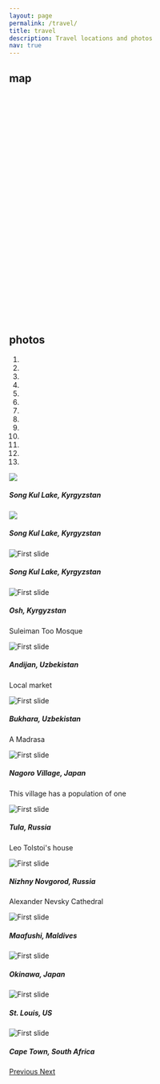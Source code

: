 ```yaml
---
layout: page
permalink: /travel/
title: travel
description: Travel locations and photos
nav: true
---
```

<div class="projects">
<h2 class="category">map</h2>
<script src="https://www.amcharts.com/lib/3/ammap.js" type="text/javascript"></script>
<script src="https://www.amcharts.com/lib/3/maps/js/worldHigh.js" type="text/javascript"></script>
<script src="https://www.amcharts.com/lib/3/themes/dark.js" type="text/javascript"></script>
<div id="mapdiv" style="width: 775px; height: 450px;"></div>
<script type="text/javascript">
var map = AmCharts.makeChart("mapdiv",{
type: "map",
theme: "dark",
projection: "mercator",
panEventsEnabled : true,
backgroundColor : "#535364",
backgroundAlpha : 1,
zoomControl: {
zoomControlEnabled : true
},
dataProvider : {
map : "worldHigh",
getAreasFromMap : true,
areas :
[
	{
		"id": "CZ",
		"showAsSelected": true
	},
	{
		"id": "DE",
		"showAsSelected": true
	},
	{
		"id": "RU",
		"showAsSelected": true
	},
	{
		"id": "TR",
		"showAsSelected": true
	},
	{
		"id": "CA",
		"showAsSelected": true
	},
	{
		"id": "US",
		"showAsSelected": true
	},
	{
		"id": "EG",
		"showAsSelected": true
	},
	{
		"id": "ZA",
		"showAsSelected": true
	},
	{
		"id": "TN",
		"showAsSelected": true
	},
	{
		"id": "CN",
		"showAsSelected": true
	},
	{
		"id": "HK",
		"showAsSelected": true
	},
	{
		"id": "JP",
		"showAsSelected": true
	},
	{
		"id": "KG",
		"showAsSelected": true
	},
	{
		"id": "MV",
		"showAsSelected": true
	},
	{
		"id": "QA",
		"showAsSelected": true
	},
	{
		"id": "SA",
		"showAsSelected": true
	},
	{
		"id": "KR",
		"showAsSelected": true
	},
	{
		"id": "TJ",
		"showAsSelected": true
	},
	{
		"id": "UZ",
		"showAsSelected": true
	},
	{
		"id": "VN",
		"showAsSelected": true
	}
]
},
areasSettings : {
autoZoom : true,
color : "#B4B4B7",
colorSolid : "#84ADE9",
selectedColor : "#84ADE9",
outlineColor : "#666666",
rollOverColor : "#9EC2F7",
rollOverOutlineColor : "#000000"
}
});
</script>



<h2 class="category">photos</h2>
<div id="carouselExampleIndicators" class="carousel slide" data-ride="carousel">
  <ol class="carousel-indicators">
    <li data-target="#carouselExampleIndicators" data-slide-to="0" class="active"></li>
    <li data-target="#carouselExampleIndicators" data-slide-to="1"></li>
    <li data-target="#carouselExampleIndicators" data-slide-to="2"></li>
    <li data-target="#carouselExampleIndicators" data-slide-to="3"></li>
    <li data-target="#carouselExampleIndicators" data-slide-to="4"></li>
    <li data-target="#carouselExampleIndicators" data-slide-to="5"></li>
    <li data-target="#carouselExampleIndicators" data-slide-to="6"></li>
    <li data-target="#carouselExampleIndicators" data-slide-to="7"></li>
    <li data-target="#carouselExampleIndicators" data-slide-to="8"></li>
    <li data-target="#carouselExampleIndicators" data-slide-to="9"></li>
    <li data-target="#carouselExampleIndicators" data-slide-to="10"></li>
    <li data-target="#carouselExampleIndicators" data-slide-to="11"></li>
    <li data-target="#carouselExampleIndicators" data-slide-to="12"></li>
  </ol>
  <div class="carousel-inner">
    <div class="carousel-item active">
      <img class="d-block w-100" src="https://drive.google.com/uc?export=view&id=1P18L0gwuy-IGXkzp34rIa6rmN_25Jf_B">
      <div class="carousel-caption d-none d-md-block">
        <h5>Song Kul Lake, Kyrgyzstan</h5>
        <p></p>
      </div>
    </div>
    <div class="carousel-item">
      <img class="d-block w-100" src="https://drive.google.com/uc?export=view&id=1mep5YGbkh1U_N8lQUnJUXQzNlIqjqEH4">
      <div class="carousel-caption d-none d-md-block">
        <h5>Song Kul Lake, Kyrgyzstan</h5>
        <p></p>
      </div>
    </div>
    <div class="carousel-item">
      <img class="d-block w-100" src="https://drive.google.com/uc?export=view&id=1j_IQMViWfE18bQVDUwF_F1zkpgS9IRN8" alt="First slide">
      <div class="carousel-caption d-none d-md-block">
        <h5>Song Kul Lake, Kyrgyzstan</h5>
        <p></p>
      </div>
    </div>
    <div class="carousel-item">
      <img class="d-block w-100" src="https://drive.google.com/uc?export=view&id=1pizmH5qOSxf_g1-MW4msfV3YBIo2csI7" alt="First slide">
      <div class="carousel-caption d-none d-md-block">
        <h5>Osh, Kyrgyzstan</h5>
        <p>Suleiman Too Mosque</p>
      </div>
    </div>
    <div class="carousel-item">
      <img class="d-block w-100" src="https://drive.google.com/uc?export=view&id=1ymjguLKjo-6vDzimzRejFjzAzofc5w6m" alt="First slide">
      <div class="carousel-caption d-none d-md-block">
        <h5>Andijan, Uzbekistan</h5>
        <p>Local market</p>
      </div>
    </div>
    <div class="carousel-item">
      <img class="d-block w-100" src="https://drive.google.com/uc?export=view&id=1nXHFXf3O-95OuhV_iXHvYHLd8zQo3Evo" alt="First slide">
      <div class="carousel-caption d-none d-md-block">
        <h5>Bukhara, Uzbekistan</h5>
        <p>A Madrasa</p>
      </div>
    </div>
    <div class="carousel-item">
      <img class="d-block w-100" src="https://drive.google.com/uc?export=view&id=1aFo-l60gGeKYyy2i2vOPRS4x9ODqc0q_" alt="First slide">
      <div class="carousel-caption d-none d-md-block">
        <h5>Nagoro Village, Japan</h5>
        <p>This village has a population of one</p>
      </div>
    </div>
    <div class="carousel-item">
      <img class="d-block w-100" src="https://drive.google.com/uc?export=view&id=1L7eWFbW2h4-4uHNtq1nldW_9SYybl2KI" alt="First slide">
      <div class="carousel-caption d-none d-md-block">
        <h5>Tula, Russia</h5>
        <p>Leo Tolstoi's house</p>
      </div>
    </div>
    <div class="carousel-item">
      <img class="d-block w-100" src="https://drive.google.com/uc?export=view&id=1DOdqma_S5w_nuXy0EWa4b_ctF8YptQn0" alt="First slide">
      <div class="carousel-caption d-none d-md-block">
        <h5>Nizhny Novgorod, Russia</h5>
        <p>Alexander Nevsky Cathedral</p>
      </div>
    </div>
    <div class="carousel-item">
      <img class="d-block w-100" src="https://drive.google.com/uc?export=view&id=1n6P72JW4BmA2JhMtIUdlaXLjak-G6pd7" alt="First slide">
      <div class="carousel-caption d-none d-md-block">
        <h5>Maafushi, Maldives</h5>
        <p></p>
      </div>
    </div>
    <div class="carousel-item">
      <img class="d-block w-100" src="https://drive.google.com/uc?export=view&id=1LxYlWGipOYazqLIXQ2Vs8Jcm89t4fDMd" alt="First slide">
      <div class="carousel-caption d-none d-md-block">
        <h5>Okinawa, Japan</h5>
        <p></p>
      </div>
    </div>
    <div class="carousel-item">
      <img class="d-block w-100" src="https://drive.google.com/uc?export=view&id=1ajfu7tRMZXgz0IVrIyQ87ECek4027Cb-" alt="First slide">
      <div class="carousel-caption d-none d-md-block">
        <h5>St. Louis, US</h5>
        <p></p>
      </div>
    </div>
    <div class="carousel-item">
      <img class="d-block w-100" src="https://drive.google.com/uc?export=view&id=1DPZvhxZxPYRwWHNNc8iWLuQDq09mwUhW" alt="First slide">
      <div class="carousel-caption d-none d-md-block">
        <h5>Cape Town, South Africa</h5>
        <p></p>
      </div>
    </div>
  </div>
  <a class="carousel-control-prev" href="#carouselExampleIndicators" role="button" data-slide="prev">
    <span class="carousel-control-prev-icon" aria-hidden="true"></span>
    <span class="sr-only">Previous</span>
  </a>
  <a class="carousel-control-next" href="#carouselExampleIndicators" role="button" data-slide="next">
    <span class="carousel-control-next-icon" aria-hidden="true"></span>
    <span class="sr-only">Next</span>
  </a>
</div>
</div>